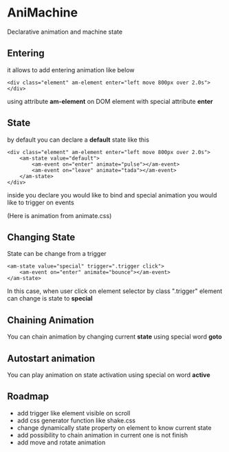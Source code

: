 AniMachine
==========

Declarative animation and machine state

Entering
--------

it allows to add entering animation like below
```
<div class="element" am-element enter="left move 800px over 2.0s">
</div>
```
using attribute __am-element__ on DOM element with special attribute __enter__

State
-----

by default you can declare a __default__ state like this
```
<div class="element" am-element enter="left move 800px over 2.0s">
	<am-state value="default">
		<am-event on="enter" animate="pulse"></am-event>
		<am-event on="leave" animate="tada"></am-event>
	</am-state>
</div>
```

inside you declare you would like to bind and special animation you would like to trigger on events

(Here is animation from animate.css)

Changing State
--------------

State can be change from a trigger
```
<am-state value="special" trigger=".trigger click">
	<am-event on="enter" animate="bounce"></am-event>
</am-state>
```

In this case, when user click on element selector by class ".trigger" element can change is state to __special__

Chaining Animation
------------------

You can chain animation by changing current __state__ using special word __goto__

Autostart animation
-------------------

You can play animation on state activation using special on word __active__


Roadmap
-------

- add trigger like element visible on scroll
- add css generator function like shake.css
- change dynamically state property on element to know current state
- add possibility to chain animation in current one is not finish
- add move and rotate animation